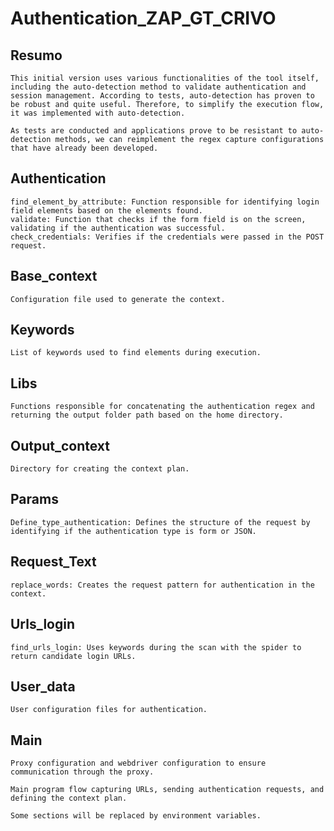 # Authentication_ZAP_GT_CRIVO

## Resumo
    This initial version uses various functionalities of the tool itself, including the auto-detection method to validate authentication and session management. According to tests, auto-detection has proven to be robust and quite useful. Therefore, to simplify the execution flow, it was implemented with auto-detection.

    As tests are conducted and applications prove to be resistant to auto-detection methods, we can reimplement the regex capture configurations that have already been developed.

## Authentication
    find_element_by_attribute: Function responsible for identifying login field elements based on the elements found.
    validate: Function that checks if the form field is on the screen, validating if the authentication was successful.
    check_credentials: Verifies if the credentials were passed in the POST request.

## Base_context
    Configuration file used to generate the context.

## Keywords
    List of keywords used to find elements during execution.

## Libs
    Functions responsible for concatenating the authentication regex and returning the output folder path based on the home directory.

## Output_context
    Directory for creating the context plan. 

## Params
    Define_type_authentication: Defines the structure of the request by identifying if the authentication type is form or JSON.

## Request_Text
    replace_words: Creates the request pattern for authentication in the context.

## Urls_login
    find_urls_login: Uses keywords during the scan with the spider to return candidate login URLs.

## User_data
    User configuration files for authentication.

## Main
    Proxy configuration and webdriver configuration to ensure communication through the proxy.
    
    Main program flow capturing URLs, sending authentication requests, and defining the context plan.
    
    Some sections will be replaced by environment variables.